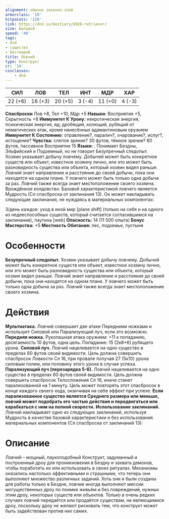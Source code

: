```yaml
---
alignment: обычно законно-злой
armorclass: '19'
hitpoints: '210'
link: https://dnd.su/bestiary/6928-retriever/
size: Большой
speed: '40'
tags:
- dnd
- существо
- бестиарий
title: Ловчий
type: Конструкт
cr: '14'
cssclasses:
    - dnd
---
```



| СИЛ | ЛОВ | ТЕЛ | ИНТ | МДР | ХАР |
|---|---|---|---|---|---|
| 22 (+6) | 16 (+3) | 20 (+5) | 3 (-4) | 11 (+0) | 4 (-3) |
**Спасброски** Лов +8, Тел +10, Мдр +5
**Навыки:** Восприятие +5, Скрытность +8
**Иммунитет К Урону:** некротическая энергия, психическая энергия, яд; дробящий, колющий, рубящий от немагических атак, кроме нанесённых адамантиновым оружием
**Иммунитет К Состоянию:** отравление?, паралич?, очарование?, испуг?, истощение?
**Чувства:** слепое зрение? 30 футов, тёмное зрение? 60 футов, пассивное Восприятие 15
**Языки:** . Понимает Бездны, Эльфийский и Подземный, но не говорит
Безупречный следопыт. Хозяин указывает добычу ловчему. Добычей может быть конкретное существ или объект, известное хозяину лично, или это может быть разновидность существа или объекта, который хозяин видел раньше. Ловчий знает направление и расстояние до своей добычи, пока они находятся на одном плане. У ловчего может быть только одна добыча за раз. Ловчий также всегда знает местоположение своего хозяина.
Врождённое колдовство. Базовой характеристикой ловчего является Мудрость (Сл спасброска от заклинания 13). Он может накладывать следующие заклинания, не нуждаясь в материальных компонентах:

3/день каждое: уход в иной мир [plane shift] (только на себя и на одного из недееспособных существ, который считается согласившимся на заклинание), паутина [web]
**Опасность:** 14 (11 500 опыта)
**Бонус Мастерства:** +5
**Местность Обитания:** лес, подземье, пустыня


# Особенности
**Безупречный следопыт.** Хозяин указывает добычу ловчему. Добычей может быть конкретное существ или объект, известное хозяину лично, или это может быть разновидность существа или объекта, который хозяин видел раньше. Ловчий знает направление и расстояние до своей добычи, пока они находятся на одном плане. У ловчего может быть только одна добыча за раз. Ловчий также всегда знает местоположение своего хозяина.


# Действия
**Мультиатака.** Ловчий совершает две атаки Передними ножками и использует Силовой или Парализующий луч, если это возможно.
**Передняя ножка.** Рукопашная атака оружием: +11 к попаданию, досягаемость 10 футов, одна цель. Попадание: 15 (2к8+6) рубящего урона.
**Силовой луч.** Ловчий нацеливается на одно существо в пределах 60 футов своей видимости. Цель должна совершить спасбросок Ловкости Сл 16, при провале получая 27 (5к10) урона силовым полем, или половину этого урона в случае успеха.
**Парализующий луч (перезарядка 5-6).** Ловчий нацеливается на одно существо в пределах 60 футов своей видимости. Цель должна совершить спасбросок Телосложения Сл 18, иначе станет парализованной на 1 минуту. Цель может повторять этот спасбросок в конце каждого своего хода, оканчивая на себе эффект при успехе.
**Если парализованное существо является Среднего размера или меньше, ловчий может подобрать его частью действия и передвигаться или карабкаться с ним на полной скорости.** 
**Использование заклинаний.** Ловчий накладывает одно из следующих заклинаний, используя Мудрость в качестве базовой характеристики и без использования материальных компонентов (Сл спасброска от заклинаний 13):


# Описание
Ловчий – мощный, паукоподобный Конструкт, задуманный и построенный дроу для проникновения в Бездну и захвата демонов, чтобы поработить их или использовать в своих ритуалах. Механизмы оказались настолько эффективными и страшными, что теперь они выполняют множество различных заданий. Хоть они и были созданы для работы только в Бездне, ловчие иногда выполняют миссии могущественных дроу по поимке живьём и без повреждений, нужных этим дроу, некоторых существ или объектов. Только в очень редких случаях ловчий передаётся или продаётся существам, не являющимися дроу, поскольку дроу не желают рисковать тем, что конструкт может быть задействован против них самих.
